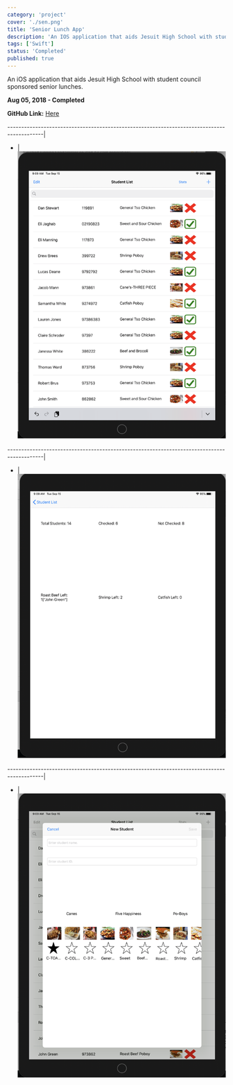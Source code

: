 ```yaml
---
category: 'project'
cover: './sen.png'
title: 'Senior Lunch App'
description: 'An IOS application that aids Jesuit High School with student council sponsored senior lunches.'
tags: ['Swift']
status: 'Completed'  
published: true
---
```

 
An iOS application that aids Jesuit High School with student council sponsored senior lunches. 

**Aug 05, 2018 - Completed** 

**GitHub Link:**
 <a href="https://github.com/ladeane00/Senior-Lunch-App">Here</a> 


-------------------------------------------------------------------------------------------|
- | 
![](./sen1.png) 

-------------------------------------------------------------------------------------------|
- | 
![](./sen2.png)

-------------------------------------------------------------------------------------------|
- | 
![](./sen3.png) 